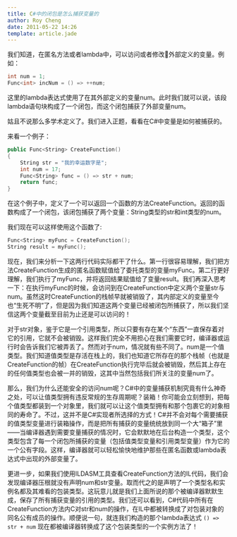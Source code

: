 ```yaml
---
title: C#中的闭包是怎么捕获变量的
author: Roy Cheng
date: 2011-05-22 14:26
template: article.jade
---
```


我们知道，在匿名方法或者lambda中，可以访问或者修改外部定义的变量。例如：

``` C++
int num = 1;         
Func<int> incNum = () => ++num;
```

这里的lambda表达式使用了在其外部定义的变量num。此时我们就可以说，该段lambda语句块构成了一个闭包，而这个闭包捕获了外部变量num。

姑且不说那么多学术定义了。我们进入正题，看看在C#中变量是如何被捕获的。

来看一个例子：      

``` C++
public Func<String> CreateFunction()      
{         
    String str = "我的幸运数字是";         
    int num = 17;         
    Func<String> func = () => str + num;         
    return func;   
}
```

在这个例子中，定义了一个可以返回一个函数的方法CreateFunction。返回的函数构成了一个闭包，该闭包捕获了两个变量：String类型的str和int类型的num。

<span class="more"></span>

我们现在可以这样使用这个函数了:	 

``` C++
Func<String> myFunc = CreateFunction();      
String result = myFunc();    
```

现在，我们来分析一下这两行代码实际都干了什么。第一行很容易理解，我们把方法CreateFunction生成的匿名函数赋值给了委托类型的变量myFunc。第二行更好理解，我们执行了myFunc，并将返回结果赋值给了变量result。我们再深入思考一下：在执行myFunc的时候，会访问到在CreateFunction中定义两个变量str与num。虽然这时CreateFunction的栈帧早就被销毁了，其内部定义的变量至今也“生死不明”了，但是因为我们知道这两个变量已经被闭包所捕获了，所以我们坚信这两个变量截至目前为止还是可以访问的！	  

对于str对象，鉴于它是一个引用类型，所以只要有存在某个“东西”一直保存着对它的引用，它就不会被销毁。这样我们完全不用担心在我们需要它时，编译器或运行时会告诉我们它被弄丢了。然而对于num，情况就有些不同了。num是一个值类型。我们知道值类型是存活在栈上的，我们也知道它所存在的那个栈帧（也就是CreateFunction的帧）在CreateFunction执行完毕后就会被销毁，然后其上存在的任何值类型也会被一并的销毁，这其中当然包括我们所关注的变量num了。

 那么，我们为什么还能安全的访问num呢？C#中的变量捕获机制究竟有什么神奇之处，可以让值类型拥有违反常规的生存周期呢？装箱！你可能会立刻想到，把每个值类型都装到一个对象里，我们就可以让这个值类型拥有和那个包裹它的对象相同的寿命了。不过，这并不是C#实现者所选择的方式！C#并不会对每个需要捕获的值类型变量进行装箱操作，而是把所有捕获的变量统统放到同一个大“箱子”里——当编译器遇到需要变量捕获的情况时，它会默默地在后台构造一个类型，这个类型包含了每一个闭包所捕获的变量（包括值类型变量和引用类型变量）作为它的一个公有字段。这样，编译器就可以轻松愉快地维护那些在匿名函数或lambda表达式中出现的外部变量了。	   
 
  更进一步，如果我们使用ILDASM工具查看CreateFunction方法的IL代码，我们会发现编译器压根就没有声明num和str变量。取而代之的是声明了一个类型名和实例名都及其难看的包装类型。这玩意儿就是我们上面所说的那个被编译器默默生成，保存了所有捕获变量的引用的类型。我们还可以看到，C#代码中所有在CreateFunction方法内C对str和num的操作，在IL中都被转换成了对包装对象的同名公有成员的操作。顺便说一句，就连我们构造的那个lambda表达式 `() => str + num` 现在都被编译器转换成了这个包装类型的一个实例方法了！
